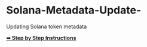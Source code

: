 # Solana-Metadata-Update-
Updating Solana token metadata


<a href="https://super-elf-71d.notion.site/Solana-Metadata-Update-8ac03c094eee40258ebdbdfa37dc6a69"><strong>➥ Step by Step Instructions</strong></a>
